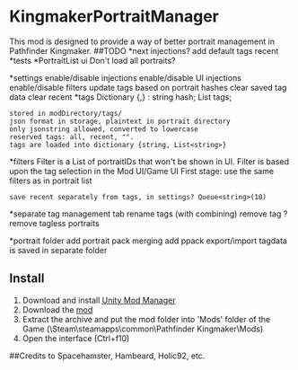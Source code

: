 ﻿# KingmakerPortraitManager
This mod is designed to provide a way of better portrait management in Pathfinder Kingmaker.
##TODO
*next
	injections?
	add default tags
	recent
*tests
*PortraitList ui
	Don't load all portraits?

*settings
	enable/disable injections
	enable/disable UI injections
	enable/disable filters
	update tags based on portrait hashes
	clear saved tag data
	clear recent
*tags
	Dictionary {<string>,<tagdata>}
	<tagdata>:
		string hash;
		List<string> tags;

	stored in modDirectory/tags/
	json format in storage, plaintext in portrait directory
	only jsonstring allowed, converted to lowercase
	reserved tags: all, recent, "".
	tags are loaded into dictionary {string, List<string>}
*filters
	Filter is a List<string> of portraitIDs that won't be shown in UI.
	Filter is based upon the tag selection in the Mod UI/Game UI
	First stage: use the same filters as in portrait list

	save recent separately from tags, in settings? Queue<string>(10)

*separate tag management tab
	rename tags (with combining)
	remove tag
	?remove tagless portraits

*portrait folder 
	add portrait pack merging
	add ppack export/import
	tagdata is saved in separate folder

## Install
1. Download and install [Unity Mod Manager](https://www.nexusmods.com/site/mods/21)
2. Download the [mod](https://github.com/)
3. Extract the archive and put the mod folder into 'Mods' folder of the Game (\Steam\steamapps\common\Pathfinder Kingmaker\Mods)
4. Open the interface (Ctrl+f10)

##Credits to 
Spacehamster, Hambeard, Holic92, etc.